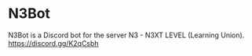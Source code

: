 # N3Bot

N3Bot is a Discord bot for the server N3 - N3XT LEVEL (Learning Union). https://discord.gg/K2qCsbh

